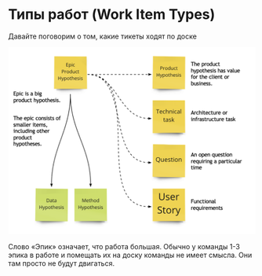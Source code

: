# Типы работ (Work Item Types)

Давайте поговорим о том, какие тикеты ходят по доске

![Work Item Types](../_images/workitems-scheme.png)


Слово «Эпик» означает, что работа большая. Обычно у команды 1-3 эпика в работе и помещать их на доску команды не имеет смысла. Они там просто не будут двигаться. 
